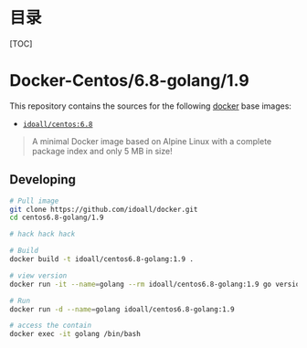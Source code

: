 # 目录

[TOC]

Docker-Centos/6.8-golang/1.9
=============


This repository contains the sources for the following [docker](https://docker.io) base images:
- [`idoall/centos:6.8`](https://hub.docker.com/r/idoall/centos/)

> A minimal Docker image based on Alpine Linux with a complete package index and only 5 MB in size!

## Developing

```bash
# Pull image
git clone https://github.com/idoall/docker.git
cd centos6.8-golang/1.9

# hack hack hack

# Build
docker build -t idoall/centos6.8-golang:1.9 .

# view version
docker run -it --name=golang --rm idoall/centos6.8-golang:1.9 go version

# Run
docker run -d --name=golang idoall/centos6.8-golang:1.9

# access the contain
docker exec -it golang /bin/bash
```
